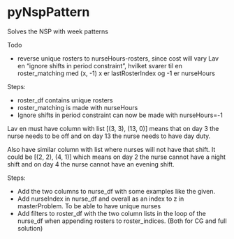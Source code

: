 # pyNspPattern

Solves the NSP with week patterns

Todo
* reverse unique rosters to nurseHours-rosters, since cost will vary
Lav en “ignore shifts in period constraint”, hvilket svarer til en roster_matching med (x, -1) x er lastRosterIndex og -1 er nurseHours

Steps:
* roster_df contains unique rosters
* roster_matching is made with nurseHours
* Ignore shifts in period constraint can now be made with nurseHours=-1

Lav en must have column with list [(3, 3), (13, 0)] means that on day 3 the nurse needs to be off and on day 13 the nurse needs to have day duty.

Also have similar column with list where nurses will not have that shift. It could be [(2, 2), (4, 1)] which means on day 2 the nurse cannot have a night shift and on day 4 the nurse cannot have an evening shift.

Steps:
* Add the two columns to nurse_df with some examples like the given.
* Add nurseIndex in nurse_df and overall as an index to z in masterProblem. To be able to have unique nurses 
* Add filters to roster_df with the two column lists in the loop of the nurse_df when appending rosters to roster_indices. (Both for CG and full solution)